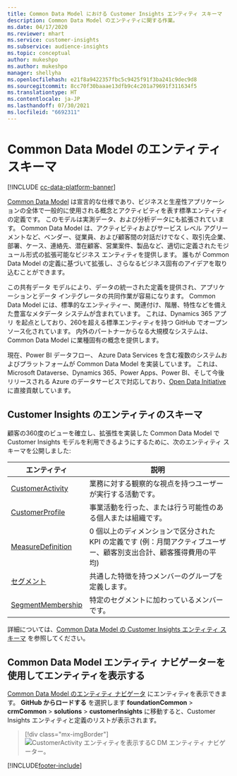 ```yaml
---
title: Common Data Model における Customer Insights エンティティ スキーマ
description: Common Data Model のエンティティに関する作業。
ms.date: 04/17/2020
ms.reviewer: mhart
ms.service: customer-insights
ms.subservice: audience-insights
ms.topic: conceptual
author: mukeshpo
ms.author: mukeshpo
manager: shellyha
ms.openlocfilehash: e21f8a9422357fbc5c9425f91f3ba241c9dec9d8
ms.sourcegitcommit: 8cc70f30baaae13dfb9c4c201a79691f311634f5
ms.translationtype: HT
ms.contentlocale: ja-JP
ms.lasthandoff: 07/30/2021
ms.locfileid: "6692311"
---
```

# <a name="entity-schemas-in-common-data-model"></a>Common Data Model のエンティティ スキーマ

[!INCLUDE [cc-data-platform-banner](../includes/cc-data-platform-banner.md)]

[Common Data Model](/common-data-model/) は宣言的な仕様であり、ビジネスと生産性アプリケーションの全体で一般的に使用される概念とアクティビティを表す標準エンティティの定義です。 このモデルは実測データ、および分析データにも拡張されています。 Common Data Model は、アクティビティおよびサービス レベル アグリーメントなど、ベンダー、従業員、および顧客間の対話だけでなく、取引先企業、部署、ケース、連絡先、潜在顧客、営業案件、製品など、適切に定義されたモジュール形式の拡張可能なビジネス エンティティを提供します。 誰もが Common Data Model の定義に基づいて拡張し、さらなるビジネス固有のアイデアを取り込むことができます。

この共有データ モデルにより、データの統一された定義を提供され、アプリケーションとデータ インテグレータの共同作業が容易になります。 Common Data Model には、標準的なエンティティー、関連付け、階層、特性などを備えた豊富なメタデータ システムが含まれています。 これは、Dynamics 365 アプリ を起点としており、260を超える標準エンティティを持つ GitHub でオープンソース化されています。 内外のパートナーからなる大規模なシステムは、Common Data Model に業種固有の概念を提供します。

現在、Power BI データフロー、 Azure Data Services を含む複数のシステムおよびプラットフォームが Common Data Model を実装しています。 これは、Microsoft Dataverse、Dynamics 365、Power Apps、Power BI、そして今後リリースされる Azure のデータサービスで対応しており、[Open Data Initiative](https://www.microsoft.com/open-data-initiative) に直接貢献しています。

## <a name="customer-insights-entity-schemas"></a>Customer Insights のエンティティのスキーマ

顧客の360度のビューを確立し、拡張性を実装した Common Data Model で Customer Insights モデルを利用できるようにするために、次のエンティティ スキーマを公開しました:

| エンティティ | 説明 |
|---------|---------|
|[CustomerActivity](/common-data-model/schema/core/applicationcommon/foundationcommon/crmcommon/solutions/customerinsights/customeractivity) | 業務に対する観察的な視点を持つユーザーが実行する活動です。 |
|[CustomerProfile](/common-data-model/schema/core/applicationcommon/foundationcommon/crmcommon/solutions/customerinsights/customerprofile) | 事業活動を行った、または行う可能性のある個人または組織です。 |
|[MeasureDefinition](/common-data-model/schema/core/applicationcommon/foundationcommon/crmcommon/solutions/customerinsights/measuredefinition) | 0 個以上のディメンションで区分された KPI の定義です (例：月間アクティブユーザー、顧客別支出合計、顧客獲得費用の平均) |
|[セグメント](/common-data-model/schema/core/applicationcommon/foundationcommon/crmcommon/solutions/customerinsights/segment) | 共通した特徴を持つメンバーのグループを定義します。 |
|[SegmentMembership](/common-data-model/schema/core/applicationcommon/foundationcommon/crmcommon/solutions/customerinsights/segmentmembership) | 特定のセグメントに加わっているメンバーです。 |

詳細については、[Common Data Model の Customer Insights エンティティ スキーマ](/common-data-model/schema/core/applicationcommon/foundationcommon/crmcommon/solutions/customerinsights/overview) を参照してください。

## <a name="view-entities-using-the-common-data-model-entity-navigator"></a>Common Data Model エンティティ ナビゲーターを使用してエンティティを表示する

[Common Data Model のエンティティ ナビゲータ](https://microsoft.github.io/CDM/) にエンティティを表示できます。 **GitHub からロードする** を選択します **foundationCommon** > **crmCommon** > **solutions** > **customerInsights** に移動すると、Customer Insights エンティティと定義のリストが表示されます。
> [!div class="mx-imgBorder"]
> ![CustomerActivity エンティティを表示するC DM エンティティ ナビゲーター。](media/CDM-entity-navigator.png "CustomerActivity エンティティを表示するC DM エンティティ ナビゲーター")


[!INCLUDE[footer-include](../includes/footer-banner.md)]